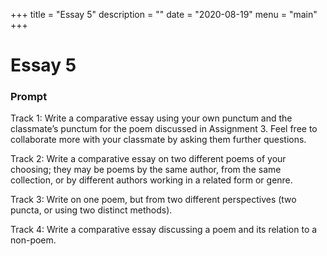 +++
title = "Essay 5"
description = ""
date = "2020-08-19"
menu = "main"
+++

<div class="essay">

# Essay 5

### Prompt


Track 1: Write a comparative essay using your own punctum and the classmate’s punctum for the poem discussed in Assignment 3. Feel free to collaborate more with your classmate by asking them further questions.

Track 2: Write a comparative essay on two different poems of your choosing; they may be poems by the same author, from the same collection, or by different authors working in a related form or genre.

Track 3: Write on one poem, but from two different perspectives (two puncta, or using two distinct methods).

Track 4: Write a comparative essay discussing a poem and its relation to a non-poem.

</div>
